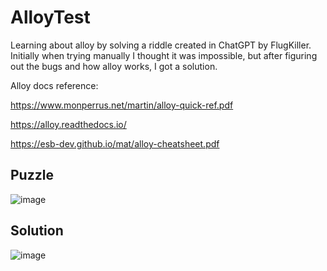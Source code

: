 # AlloyTest
Learning about alloy by solving a riddle created in ChatGPT by FlugKiller. Initially when trying manually I thought it was impossible, but after figuring out the bugs and how alloy works, I got a solution. 

Alloy docs reference: 

https://www.monperrus.net/martin/alloy-quick-ref.pdf

https://alloy.readthedocs.io/

https://esb-dev.github.io/mat/alloy-cheatsheet.pdf
## Puzzle

![image](https://user-images.githubusercontent.com/36188103/213883851-7644f7c0-ecde-4256-9c4f-1c214a040ca0.png)

## Solution

![image](https://user-images.githubusercontent.com/36188103/213883889-348fe949-3b83-4a73-a0b9-5303de4d6ae4.png)
